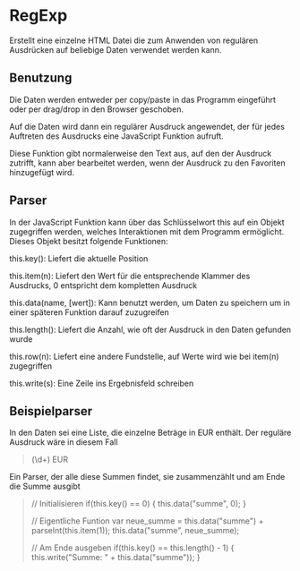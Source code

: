 RegExp
======
Erstellt eine einzelne HTML Datei die zum Anwenden von regulären Ausdrücken auf
beliebige Daten verwendet werden kann.

Benutzung
---------
Die Daten werden entweder per copy/paste in das Programm eingeführt oder per
drag/drop in den Browser geschoben.

Auf die Daten wird dann ein regulärer Ausdruck angewendet, der für jedes
Auftreten des Ausdrucks eine JavaScript Funktion aufruft.

Diese Funktion gibt normalerweise den Text aus, auf den der Ausdruck zutrifft,
kann aber bearbeitet werden, wenn der Ausdruck zu den Favoriten hinzugefügt
wird.

Parser
------
In der JavaScript Funktion kann über das Schlüsselwort this auf ein Objekt 
zugegriffen werden, welches Interaktionen mit dem Programm ermöglicht. Dieses 
Objekt besitzt folgende Funktionen:

this.key(): Liefert die aktuelle Position

this.item(n): Liefert den Wert für die entsprechende Klammer des Ausdrucks, 0
entspricht dem kompletten Ausdruck

this.data(name, [wert]): Kann benutzt werden, um Daten zu speichern um in einer
späteren Funktion darauf zuzugreifen

this.length(): Liefert die Anzahl, wie oft der Ausdruck in den Daten gefunden
wurde

this.row(n): Liefert eine andere Fundstelle, auf Werte wird wie bei item(n)
zugegriffen

this.write(s): Eine Zeile ins Ergebnisfeld schreiben

Beispielparser
--------------
In den Daten sei eine Liste, die einzelne Beträge in EUR enthält. Der reguläre
Ausdruck wäre in diesem Fall

> (\d+) EUR

Ein Parser, der alle diese Summen findet, sie zusammenzählt und am Ende die
Summe ausgibt

> // Initialisieren
> if(this.key() == 0) {
>   this.data("summe", 0);
> }
> 
> // Eigentliche Funtion
> var neue_summe = this.data("summe") + parseInt(this.item(1));
> this.data("summe", neue_summe);
> 
> // Am Ende ausgeben
> if(this.key() == this.length() - 1) {
>   this.write("Summe: " + this.data("summe"));
> }
